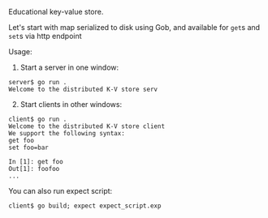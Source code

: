 Educational key-value store.

Let's start with map serialized to disk using Gob, 
and available for `get`s and `set`s via http endpoint

Usage:
1. Start a server in one window:
```
server$ go run .
Welcome to the distributed K-V store serv
```
2. Start clients in other windows:
```
client$ go run .
Welcome to the distributed K-V store client
We support the following syntax:
get foo
set foo=bar

In [1]: get foo
Out[1]: foofoo
...
```
You can also run expect script:
```
client$ go build; expect expect_script.exp
```